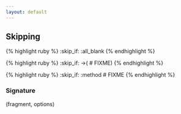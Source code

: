 ```yaml
---
layout: default
---
```


## Skipping

{% highlight ruby %}
:skip_if: :all_blank
{% endhighlight %}

{% highlight ruby %}
:skip_if: ->(            # FIXME)
{% endhighlight %}


{% highlight ruby %}
:skip_if: :method    # FIXME
{% endhighlight %}

### Signature

(fragment, options)
